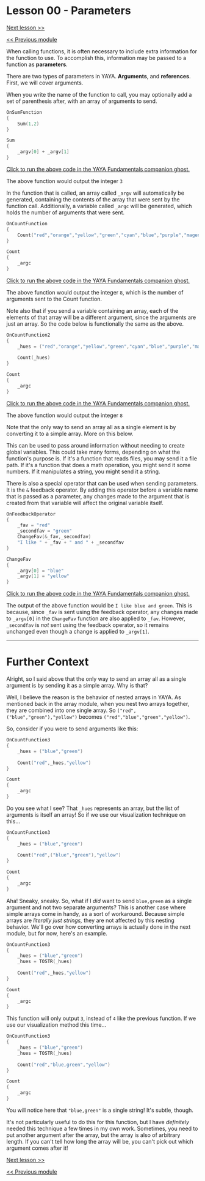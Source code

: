 # Lesson 00 - Parameters

[Next lesson >>](https://github.com/Zichqec/YAYA_Fundamentals/blob/main/Module%204%20-%20Functions/01%20-%20SHIORI%20Events%20vs%20Functions.md)

[<< Previous module](https://github.com/Zichqec/YAYA_Fundamentals/blob/main/Module%203%20-%20Flow%20Control/08%20-%20Brackets%20and%20Modifiers.md)

When calling functions, it is often necessary to include extra information for the function to use. To accomplish this, information may be passed to a function as **parameters**.

There are two types of parameters in YAYA. **Arguments**, and **references**. First, we will cover arguments.

When you write the name of the function to call, you may optionally add a set of parenthesis after, with an array of arguments to send.

```c
OnSumFunction
{
	Sum(1,2)
}

Sum
{
	_argv[0] + _argv[1]
}
```

[Click to run the above code in the YAYA Fundamentals companion ghost.](https://zichqec.github.io/s-the-skeleton/jump.html?url=x-ukagaka-link%3Atype%3Devent%26ghost%3DYAYA%20Fundamentals%26info%3DOnExample.M4.L0.SumFunction)

The above function would output the integer `3`

In the function that is called, an array called `_argv` will automatically be generated, containing the contents of the array that were sent by the function call. Additionally, a variable called `_argc` will be generated, which holds the number of arguments that were sent.

```c
OnCountFunction
{
	Count("red","orange","yellow","green","cyan","blue","purple","magenta")
}

Count
{
	_argc
}
```

[Click to run the above code in the YAYA Fundamentals companion ghost.](https://zichqec.github.io/s-the-skeleton/jump.html?url=x-ukagaka-link%3Atype%3Devent%26ghost%3DYAYA%20Fundamentals%26info%3DOnExample.M4.L0.CountFunction)

The above function would output the integer `8`, which is the number of arguments sent to the Count function.

Note also that if you send a variable containing an array, each of the elements of that array will be a different argument, since the arguments are just an array. So the code below is functionally the same as the above.

```c
OnCountFunction2
{
	_hues = ("red","orange","yellow","green","cyan","blue","purple","magenta")
	
	Count(_hues)
}

Count
{
	_argc
}
```

[Click to run the above code in the YAYA Fundamentals companion ghost.](https://zichqec.github.io/s-the-skeleton/jump.html?url=x-ukagaka-link%3Atype%3Devent%26ghost%3DYAYA%20Fundamentals%26info%3DOnExample.M4.L0.CountFunction2)

The above function would output the integer `8`

Note that the only way to send an array all as a single element is by converting it to a simple array. More on this below.

This can be used to pass around information without needing to create global variables. This could take many forms, depending on what the function's purpose is. If it's a function that reads files, you may send it a file path. If it's a function that does a math operation, you might send it some numbers. If it manipulates a string, you might send it a string.


There is also a special operator that can be used when sending parameters. It is the `&` feedback operator. By adding this operator before a variable name that is passed as a parameter, any changes made to the argument that is created from that variable will affect the original variable itself.

```c
OnFeedbackOperator
{
	_fav = "red"
	_secondfav = "green"
	ChangeFav(&_fav,_secondfav)
	"I like " + _fav + " and " + _secondfav
}

ChangeFav
{
	_argv[0] = "blue"
	_argv[1] = "yellow"
}
```

[Click to run the above code in the YAYA Fundamentals companion ghost.](https://zichqec.github.io/s-the-skeleton/jump.html?url=x-ukagaka-link%3Atype%3Devent%26ghost%3DYAYA%20Fundamentals%26info%3DOnExample.M4.L0.FeedbackOperator)

The output of the above function would be `I like blue and green`. This is because, since `_fav` is sent using the feedback operator, any changes made to `_argv[0]` in the `ChangeFav` function are also applied to `_fav`. However, `_secondfav` is *not* sent using the feedback operator, so it remains unchanged even though a change is applied to `_argv[1]`.

---

# Further Context

Alright, so I said above that the only way to send an array all as a single argument is by sending it as a simple array. Why is that?

Well, I believe the reason is the behavior of nested arrays in YAYA. As mentioned back in the array module, when you nest two arrays together, they are combined into one single array. So `("red",("blue","green"),"yellow")` becomes `("red","blue","green","yellow")`.

So, consider if you were to send arguments like this:

```c
OnCountFunction3
{
	_hues = ("blue","green")
	
	Count("red",_hues,"yellow")
}

Count
{
	_argc
}
```

Do you see what I see? That `_hues` represents an array, but the list of arguments is itself an array! So if we use our visualization technique on this...

```c
OnCountFunction3
{
	_hues = ("blue","green")
	
	Count("red",("blue","green"),"yellow")
}

Count
{
	_argc
}
```

Aha! Sneaky, sneaky. So, what if I *did* want to send `blue,green` as a single argument and not two separate arguments? This is another case where simple arrays come in handy, as a sort of workaround. Because simple arrays are *literally just strings,* they are not affected by this nesting behavior. We'll go over how converting arrays is actually done in the next module, but for now, here's an example.

```c
OnCountFunction3
{
	_hues = ("blue","green")
	_hues = TOSTR(_hues)
	
	Count("red",_hues,"yellow")
}

Count
{
	_argc
}
```

This function will only output `3`, instead of `4` like the previous function. If we use our visualization method this time...

```c
OnCountFunction3
{
	_hues = ("blue","green")
	_hues = TOSTR(_hues)
	
	Count("red","blue,green","yellow")
}

Count
{
	_argc
}
```

You will notice here that `"blue,green"` is a single string! It's subtle, though.

It's not particularly useful to do this for this function, but I have *definitely* needed this technique a few times in my own work. Sometimes, you need to put another argument after the array, but the array is also of arbitrary length. If you can't tell how long the array will be, you can't pick out which argument comes after it!

[Next lesson >>](https://github.com/Zichqec/YAYA_Fundamentals/blob/main/Module%204%20-%20Functions/01%20-%20SHIORI%20Events%20vs%20Functions.md)

[<< Previous module](https://github.com/Zichqec/YAYA_Fundamentals/blob/main/Module%203%20-%20Flow%20Control/08%20-%20Brackets%20and%20Modifiers.md)